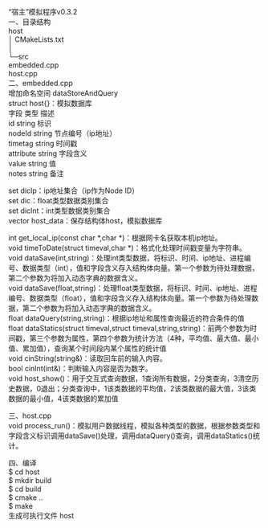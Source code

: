 “宿主”模拟程序v0.3.2  
一、目录结构  
host  
    │  CMakeLists.txt  
    │  
    └─src  
            embedded.cpp  
            host.cpp  
二、embedded.cpp  
增加命名空间 dataStoreAndQuery  
struct host{}：模拟数据库  
字段	类型	描述  
id	string	标识  
nodeId	string	节点编号（ip地址）  
timetag	string	时间戳   
attribute	string	字段含义  
value	string	值  
notes	string	备注  
  
set<string> dicIp：ip地址集合（ip作为Node ID）  
set<string> dic：float类型数据类别集合  
set<string> dicInt：int类型数据类别集合  
vector<host> host_data：保存结构体host，模拟数据库  

  
int get_local_ip(const char *,char *)：根据网卡名获取本机ip地址。  
void timeToDate(struct timeval,char *)：格式化处理时间戳变量为字符串。  
void dataSave(int,string)：处理int类型数据，将标识、时间、ip地址、进程编号、数据类型（int），值和字段含义存入结构体向量。第一个参数为待处理数据，第二个参数为将加入动态字典的数据含义。  
void dataSave(float,string)：处理float类型数据，将标识、时间、ip地址、进程编号、数据类型（float），值和字段含义存入结构体向量。第一个参数为待处理数据，第二个参数为将加入动态字典的数据含义。  
float dataQuery(string,string)：根据ip地址和属性查询最近的符合条件的值  
float dataStatics(struct timeval,struct timeval,string,string)：前两个参数为时间戳，第三个参数为属性，第四个参数为统计方法（4种，平均值、最大值、最小值、累加值），查询某个时间段内某个属性的统计值  
void cinString(string&)：读取回车前的输入内容。  
bool cinInt(int&)：判断输入内容是否为数字。  
void host_show()：用于交互式查询数据，1查询所有数据，2分类查询，3清空历史数据，0退出；分类查询中，1该类数据的平均值，2该类数据的最大值，3该类数据的最小值，4该类数据的累加值  
  
三、host.cpp  
void process_run()：模拟用户数据线程，模拟各种类型的数据，根据参数类型和字段含义标识调用dataSave()处理，调用dataQuery()查询，调用dataStatics()统计。  
  
四、编译  
$ cd host  
$ mkdir build  
$ cd build  
$ cmake ..  
$ make  
生成可执行文件 host
